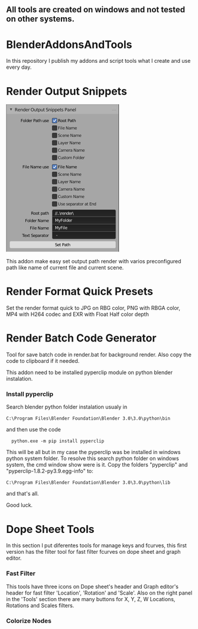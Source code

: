## All tools are created on windows and not tested on other systems.

# BlenderAddonsAndTools
In this repository I publish my addons and script tools what I create and use every day.

# Render Output Snippets

![Render Output Snippets](/PanelPreview.PNG)

This addon make easy set output path render with varios preconfigured path like name of current file and current scene.


# Render Format Quick Presets

Set the render format quick to JPG on RBG color, PNG with RBGA color, MP4 with H264 codec and EXR with Float Half color depth

# Render Batch Code Generator

Tool for save batch code in render.bat for background render. Also copy the code to clipboard if it needed. 

This addon need to be installed pyperclip module on python blender instalation.

### Install pyperclip

Search blender python folder instalation usualy in
```
C:\Program Files\Blender Foundation\Blender 3.0\3.0\python\bin
```

and then use the code
```
  python.exe -m pip install pyperclip
```

This will be all but in my case the pyperclip was be installed in windows python system folder.
To resolve this search python folder on windows system, the cmd window show were is it.
Copy the folders "pyperclip" and "pyperclip-1.8.2-py3.9.egg-info" to:
```
C:\Program Files\Blender Foundation\Blender 3.0\3.0\python\lib
```

and that's all.

Good luck.

# Dope Sheet Tools

In this section I put diferentes tools for manage keys and fcurves, this first version has the filter tool for fast filter fcurves on dope sheet and graph editor.

### Fast Filter

This tools have three icons on Dope sheet's header and Graph editor's header for fast filter 'Location', 'Rotation' and 'Scale'. Also on the right panel in the 'Tools' section there are many buttons for X, Y, Z, W Locations, Rotations and Scales filters.

### Colorize Nodes